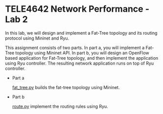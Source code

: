 # TELE4642 Network Performance - Lab 2   

In this lab, we will design and implement a Fat-Tree topology and its 
routing protocol using Mininet and Ryu. 

This assignment consists of two parts. In part a, you will implement a Fat-Tree topology using Mininet API. In part b, you will design an OpenFlow based application for Fat-Tree topology, and then implement the application using Ryu controller. The resulting network application runs on top of Ryu controller. 

- Part a

  [fat_tree.py](fat_tree.py) builds the fat-tree topology using Mininet.

- Part b

  [route.py](route.py) implement the routing rules using Ryu.
